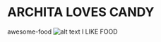 # ARCHITA LOVES CANDY

awesome-food
![alt text](http://www.golden-retriever.com/wp-content/uploads/2015/06/cute-golden-retriever-happy-puppies.jpg "Cute Dog")
I LIKE FOOD
